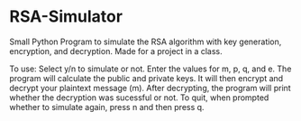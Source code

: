# RSA-Simulator
Small Python Program to simulate the RSA algorithm with key generation, encryption, and decryption.
Made for a project in a class.

To use:
Select y/n to simulate or not.
Enter the values for m, p, q, and e.
The program will calculate the public and private keys.
It will then encrypt and decrypt your plaintext message (m).
After decrypting, the program will print whether the decryption was sucessful or not.
To quit, when prompted whether to simulate again, press n and then press q.
